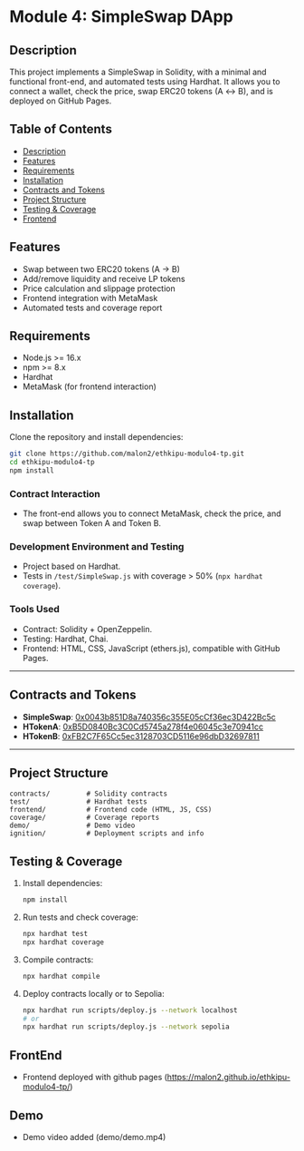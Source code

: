  # Module 4: SimpleSwap DApp

## Description

This project implements a SimpleSwap in Solidity, with a minimal and functional front-end, and automated tests using Hardhat. It allows you to connect a wallet, check the price, swap ERC20 tokens (A ↔ B), and is deployed on GitHub Pages.

## Table of Contents
- [Description](#description)
- [Features](#features)
- [Requirements](#requirements)
- [Installation](#installation)
- [Contracts and Tokens](#contracts-and-tokens)
- [Project Structure](#project-structure)
- [Testing & Coverage](#testing--coverage)
- [Frontend](#frontend)

## Features
- Swap between two ERC20 tokens (A -> B)
- Add/remove liquidity and receive LP tokens
- Price calculation and slippage protection
- Frontend integration with MetaMask
- Automated tests and coverage report

## Requirements
- Node.js >= 16.x
- npm >= 8.x
- Hardhat
- MetaMask (for frontend interaction)

## Installation
Clone the repository and install dependencies:
```bash
git clone https://github.com/malon2/ethkipu-modulo4-tp.git
cd ethkipu-modulo4-tp
npm install
```

### Contract Interaction
- The front-end allows you to connect MetaMask, check the price, and swap between Token A and Token B.

### Development Environment and Testing
- Project based on Hardhat.
- Tests in `/test/SimpleSwap.js` with coverage > 50% (`npx hardhat coverage`).

### Tools Used
- Contract: Solidity + OpenZeppelin.
- Testing: Hardhat, Chai.
- Frontend: HTML, CSS, JavaScript (ethers.js), compatible with GitHub Pages.

---

## Contracts and Tokens
- **SimpleSwap**: [0x0043b851D8a740356c355E05cCf36ec3D422Bc5c](https://sepolia.etherscan.io/address/0x0043b851D8a740356c355E05cCf36ec3D422Bc5c#code)
- **HTokenA**: [0xB5D0840Bc3C0Cd5745a278f4e06045c3e70941cc](https://sepolia.etherscan.io/address/0xB5D0840Bc3C0Cd5745a278f4e06045c3e70941cc)
- **HTokenB**: [0xFB2C7F65Cc5ec3128703CD5116e96dbD32697811](https://sepolia.etherscan.io/address/0xFB2C7F65Cc5ec3128703CD5116e96dbD32697811)

---


## Project Structure

```
contracts/         # Solidity contracts
test/              # Hardhat tests
frontend/          # Frontend code (HTML, JS, CSS)
coverage/          # Coverage reports
demo/              # Demo video
ignition/          # Deployment scripts and info
```

## Testing & Coverage

1. Install dependencies:
   ```bash
   npm install
   ```
2. Run tests and check coverage:
   ```bash
   npx hardhat test
   npx hardhat coverage
   ```

3. Compile contracts:
   ```bash
   npx hardhat compile
   ```
4. Deploy contracts locally or to Sepolia:
   ```bash
   npx hardhat run scripts/deploy.js --network localhost
   # or
   npx hardhat run scripts/deploy.js --network sepolia
   ```

## FrontEnd
- Frontend deployed with github pages (https://malon2.github.io/ethkipu-modulo4-tp/)

## Demo
- Demo video added (demo/demo.mp4)